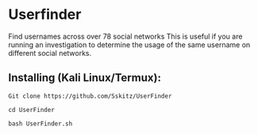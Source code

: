 # Userfinder



Find usernames across over 78 social networks
This is useful if you are running an investigation to determine the usage of the same username on different social networks.

## Installing (Kali Linux/Termux):

```
Git clone https://github.com/Sskitz/UserFinder

cd UserFinder

bash UserFinder.sh
```
